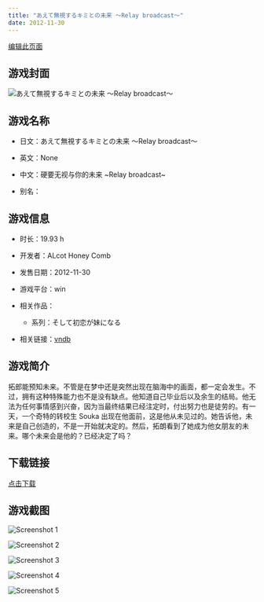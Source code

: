 ```yaml
---
title: "あえて無視するキミとの未来 ～Relay broadcast～"
date: 2012-11-30
---
```

[编辑此页面](https://github.com/ACG-3/ADV3-source/blob/main/source/_posts/games/%E3%81%82%E3%81%88%E3%81%A6%E7%84%A1%E8%A6%96%E3%81%99%E3%82%8B%E3%82%AD%E3%83%9F%E3%81%A8%E3%81%AE%E6%9C%AA%E6%9D%A5%20%EF%BD%9ERelay%20broadcast%EF%BD%9E.md)

## 游戏封面

![あえて無視するキミとの未来 ～Relay broadcast～](https%3A//pan.timero.xyz/onedrive/img_lib_001/%E3%81%82%E3%81%88%E3%81%A6%E7%84%A1%E8%A6%96%E3%81%99%E3%82%8B%E3%82%AD%E3%83%9F%E3%81%A8%E3%81%AE%E6%9C%AA%E6%9D%A5%20%EF%BD%9ERelay%20broadcast%EF%BD%9E_cover.avif)


## 游戏名称

- 日文：あえて無視するキミとの未来 ～Relay broadcast～
- 英文：None
- 中文：硬要无视与你的未来 ~Relay broadcast~

- 别名：


## 游戏信息

- 时长：19.93 h
- 开发者：ALcot Honey Comb
- 发售日期：2012-11-30
- 游戏平台：win
- 相关作品：
   - 系列：そして初恋が妹になる

- 相关链接：[vndb](https://vndb.org/v10803)


## 游戏简介

拓郎能预知未来。不管是在梦中还是突然出现在脑海中的画面，都一定会发生。不过，拥有这种特殊能力也不是没有缺点。他知道自己毕业后以及余生的结局。他无法为任何事情感到兴奋，因为当最终结果已经注定时，付出努力也是徒劳的。有一天，一个奇特的转校生 Souka 出现在他面前，这是他从未见过的。她告诉他，未来是自己创造的，不是一开始就决定的。然后，拓朗看到了她成为他女朋友的未来。哪个未来会是他的？已经决定了吗？




## 下载链接

[点击下载](https://pan.timero.xyz/onedrive/adv_lib_001/%E3%81%82%E3%81%88%E3%81%A6%E7%84%A1%E8%A6%96%E3%81%99%E3%82%8B%E3%82%AD%E3%83%9F%E3%81%A8%E3%81%AE%E6%9C%AA%E6%9D%A5%20%EF%BD%9ERelay%20broadcast%EF%BD%9E)


## 游戏截图


![Screenshot 1](https%3A//pan.timero.xyz/onedrive/img_lib_001/%E3%81%82%E3%81%88%E3%81%A6%E7%84%A1%E8%A6%96%E3%81%99%E3%82%8B%E3%82%AD%E3%83%9F%E3%81%A8%E3%81%AE%E6%9C%AA%E6%9D%A5%20%EF%BD%9ERelay%20broadcast%EF%BD%9E_Screenshot_1.avif)

![Screenshot 2](https%3A//pan.timero.xyz/onedrive/img_lib_001/%E3%81%82%E3%81%88%E3%81%A6%E7%84%A1%E8%A6%96%E3%81%99%E3%82%8B%E3%82%AD%E3%83%9F%E3%81%A8%E3%81%AE%E6%9C%AA%E6%9D%A5%20%EF%BD%9ERelay%20broadcast%EF%BD%9E_Screenshot_2.avif)

![Screenshot 3](https%3A//pan.timero.xyz/onedrive/img_lib_001/%E3%81%82%E3%81%88%E3%81%A6%E7%84%A1%E8%A6%96%E3%81%99%E3%82%8B%E3%82%AD%E3%83%9F%E3%81%A8%E3%81%AE%E6%9C%AA%E6%9D%A5%20%EF%BD%9ERelay%20broadcast%EF%BD%9E_Screenshot_3.avif)

![Screenshot 4](https%3A//pan.timero.xyz/onedrive/img_lib_001/%E3%81%82%E3%81%88%E3%81%A6%E7%84%A1%E8%A6%96%E3%81%99%E3%82%8B%E3%82%AD%E3%83%9F%E3%81%A8%E3%81%AE%E6%9C%AA%E6%9D%A5%20%EF%BD%9ERelay%20broadcast%EF%BD%9E_Screenshot_4.avif)

![Screenshot 5](https%3A//pan.timero.xyz/onedrive/img_lib_001/%E3%81%82%E3%81%88%E3%81%A6%E7%84%A1%E8%A6%96%E3%81%99%E3%82%8B%E3%82%AD%E3%83%9F%E3%81%A8%E3%81%AE%E6%9C%AA%E6%9D%A5%20%EF%BD%9ERelay%20broadcast%EF%BD%9E_Screenshot_5.avif)

